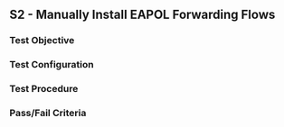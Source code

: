 ## S2 - Manually Install EAPOL Forwarding Flows

### Test Objective

### Test Configuration

### Test Procedure

### Pass/Fail Criteria
